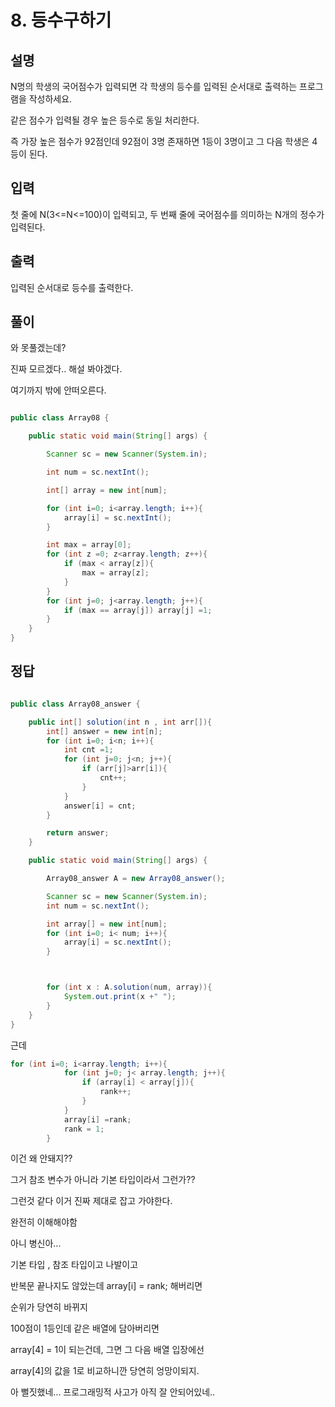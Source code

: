 # 8. 등수구하기

## 설명

N명의 학생의 국어점수가 입력되면 각 학생의 등수를 입력된 순서대로 출력하는 프로그램을 작성하세요.

같은 점수가 입력될 경우 높은 등수로 동일 처리한다.

즉 가장 높은 점수가 92점인데 92점이 3명 존재하면 1등이 3명이고 그 다음 학생은 4등이 된다.


## 입력
첫 줄에 N(3<=N<=100)이 입력되고, 두 번째 줄에 국어점수를 의미하는 N개의 정수가 입력된다.


## 출력
입력된 순서대로 등수를 출력한다.

## 풀이

와 못풀겠는데? 

진짜 모르겠다.. 해설 봐야겠다.

여기까지 밖에 안떠오른다.

```java

public class Array08 {

    public static void main(String[] args) {

        Scanner sc = new Scanner(System.in);

        int num = sc.nextInt();

        int[] array = new int[num];

        for (int i=0; i<array.length; i++){
            array[i] = sc.nextInt();
        }

        int max = array[0];
        for (int z =0; z<array.length; z++){
            if (max < array[z]){
                max = array[z];
            }
        }
        for (int j=0; j<array.length; j++){
            if (max == array[j]) array[j] =1;
        }
    }
}

```

## 정답
```java

public class Array08_answer {

    public int[] solution(int n , int arr[]){
        int[] answer = new int[n];
        for (int i=0; i<n; i++){
            int cnt =1;
            for (int j=0; j<n; j++){
                if (arr[j]>arr[i]){
                    cnt++;
                }
            }
            answer[i] = cnt;
        }

        return answer;
    }

    public static void main(String[] args) {

        Array08_answer A = new Array08_answer();

        Scanner sc = new Scanner(System.in);
        int num = sc.nextInt();

        int array[] = new int[num];
        for (int i=0; i< num; i++){
            array[i] = sc.nextInt();
        }



        for (int x : A.solution(num, array)){
            System.out.print(x +" ");
        }
    }
}

```

근데
```java
for (int i=0; i<array.length; i++){
            for (int j=0; j< array.length; j++){
                if (array[i] < array[j]){
                    rank++;
                }
            }
            array[i] =rank;
            rank = 1;
        }
```

이건 왜 안돼지??

그거 참조 변수가 아니라 기본 타입이라서 그런가??

그런것 같다 이거 진짜 제대로 잡고 가야한다.

완전히 이해해야함

아니 병신아...

기본 타입 , 참조 타입이고 나발이고

반복문 끝나지도 않았는데 array[i] = rank; 해버리면

순위가 당연히 바뀌지 

100점이 1등인데 같은 배열에 담아버리면 

array[4] = 1이 되는건데,  그면 그 다음 배열 입장에선 

array[4]의 값을 1로 비교하니깐 당연히 엉망이되지.

아 뻘짓했네... 프로그래밍적 사고가 아직 잘 안되어있네..